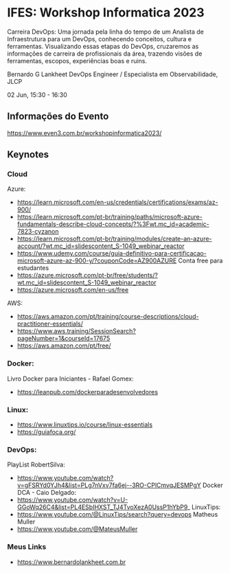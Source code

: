 # IFES: Workshop Informatica 2023

Carreira DevOps: Uma jornada pela linha do tempo de um Analista de Infraestrutura para um DevOps, conhecendo conceitos, cultura e ferramentas. Visualizando essas etapas do DevOps, cruzaremos as informações de carreira de profissionais da área, trazendo visões de ferramentas, escopos, experiências boas e ruins.

Bernardo G Lankheet
DevOps Engineer / Especialista em Observabilidade, JLCP

02 Jun, 15:30 - 16:30


## Informações do Evento
https://www.even3.com.br/workshopinformatica2023/

## Keynotes
### Cloud
Azure:
* https://learn.microsoft.com/en-us/credentials/certifications/exams/az-900/
* https://learn.microsoft.com/pt-br/training/paths/microsoft-azure-fundamentals-describe-cloud-concepts/?%3Fwt.mc_id=academic-7823-cyzanon
* https://learn.microsoft.com/pt-br/training/modules/create-an-azure-account/?wt.mc_id=slidescontent_S-1049_webinar_reactor
* https://www.udemy.com/course/guia-definitivo-para-certificacao-microsoft-azure-az-900-y/?couponCode=AZ900AZURE
Conta free para estudantes
* https://azure.microsoft.com/pt-br/free/students/?wt.mc_id=slidescontent_S-1049_webinar_reactor
* https://azure.microsoft.com/en-us/free


AWS:
* https://aws.amazon.com/pt/training/course-descriptions/cloud-practitioner-essentials/
* https://www.aws.training/SessionSearch?pageNumber=1&courseId=17675
* https://aws.amazon.com/pt/free/

### Docker: 
Livro Docker para Iniciantes - Rafael Gomex:
* https://leanpub.com/dockerparadesenvolvedores


### Linux:
* https://www.linuxtips.io/course/linux-essentials
* https://guiafoca.org/

### DevOps:
PlayList RobertSilva: 
* https://www.youtube.com/watch?v=gFSRYd0YJh4&list=PLg7nVxv7fa6ej--3RO-CPlCmvqJESMPgY
Docker DCA - Caio Delgado:
* https://www.youtube.com/watch?v=U-GGoWq26C4&list=PL4ESbIHXST_TJ4TvoXezA0UssP1hYbP9_
LinuxTips:
* https://www.youtube.com/@LinuxTips/search?query=devops
Matheus Muller
* https://www.youtube.com/@MateusMuller

### Meus Links
* https://www.bernardolankheet.com.br


